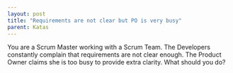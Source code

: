 ```yaml
---
layout: post
title: "Requirements are not clear but PO is very busy"
parent: Katas
---
```

You are a Scrum Master working with a Scrum Team. The Developers constantly complain that requirements are not clear enough. The Product Owner claims she is too busy to provide extra clarity. What should you do?
